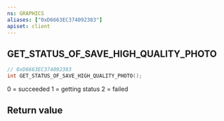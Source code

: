 ```yaml
---
ns: GRAPHICS
aliases: ["0xD6663EC374092383"]
apiset: client
---
```

## GET_STATUS_OF_SAVE_HIGH_QUALITY_PHOTO

```c
// 0xD6663EC374092383
int GET_STATUS_OF_SAVE_HIGH_QUALITY_PHOTO();
```

0 = succeeded
1 = getting status
2 = failed


## Return value

